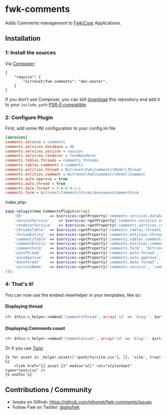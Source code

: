 # fwk-comments

Adds Comments management to [Fwk\Core](https://github.com/fwk/Core) Applications.

## Installation

### 1: Install the sources

Via [Composer](http://getcomposer.org):

```
{
    "require": {
        "nitronet/fwk-comments": "dev-master",
    }
}
```

If you don't use Composer, you can still [download](https://github.com/nitronet/fwk-comments/zipball/master) this repository and add it
to your ```include_path``` [PSR-0 compatible](https://github.com/php-fig/fig-standards/blob/master/accepted/PSR-0.md)

### 2: Configure Plugin

First, add some INI configuration to your config.ini file

``` ini
[services]
comments.service = comments
comments.services.database = db
comments.services.session = session
comments.services.renderer = formRenderer
comments.tables.threads = comments_threads
comments.tables.comments = comments
comments.entities.thread = Nitronet\Fwk\Comments\Model\Thread
comments.entities.comment = Nitronet\Fwk\Comments\Model\Comment
comments.auto.approve = true
comments.auto.thread = true
comments.date.format = Y-m-d H:i:s
comments.form = Nitronet\Comments\Forms\AnonymousCommentForm
```

index.php:
``` php
$app->plugin(new CommentsPlugin(array(
    'db'            => $services->getProperty('comments.services.database', 'db'),
    'sessionService'    => $services->getProperty('comments.services.session', 'session'),
    'rendererService'   => $services->getProperty('comments.services.renderer', 'formRenderer'),
    'threadsTable'  => $services->getProperty('comments.tables.threads', 'comments_threads'),
    'threadEntity'  => $services->getProperty('comments.entities.thread', 'Nitronet\Fwk\Comments\Model\Thread'),
    'commentsTable' => $services->getProperty('comments.tables.comments', 'comments'),
    'commentEntity' => $services->getProperty('comments.entities.comment', 'Nitronet\Fwk\Comments\Model\Comment'),
    'commentForm'   => $services->getProperty('comments.form', 'Nitronet\Fwk\Comments\Forms\AnonymousCommentForm'),
    'autoThread'    => $services->getProperty('comments.auto.thread', false),
    'autoApprove'   => $services->getProperty('comments.auto.approve', true),
    'dateFormat'    => $services->getProperty('comments.date.format', 'Y-m-d H:i:s'),
    'serviceName'   => $services->getProperty('comments.service', 'comments')
)));
``` 

### 4: That's it!

You can now use the embed viewHelper in your templates, like so:

#### Displaying thread
``` php
<?= $this->_helper->embed('CommentsThread', array('id' => 'blog:'. $article->getId(), type: 'threaded')); ?>
```

#### Displaying Comments count
``` php
<?= $this->_helper->embed('CommentsCount', array('id' => 'blog:'. $article->getId())); ?>
```

Or if you use [Twig](https://github.com/nitronet/fwk-twig):
``` django
{% for asset in _helper.asset(['/path/to/site.css'], [], 'site', true) %}
    <link href="{{ asset }}" media="all" rel="stylesheet" type="text/css" />
{% endfor %}
```

## Contributions / Community

- Issues on Github: https://github.com/nitronet/fwk-comments/issues
- Follow *Fwk* on Twitter: [@phpfwk](https://twitter.com/phpfwk)
